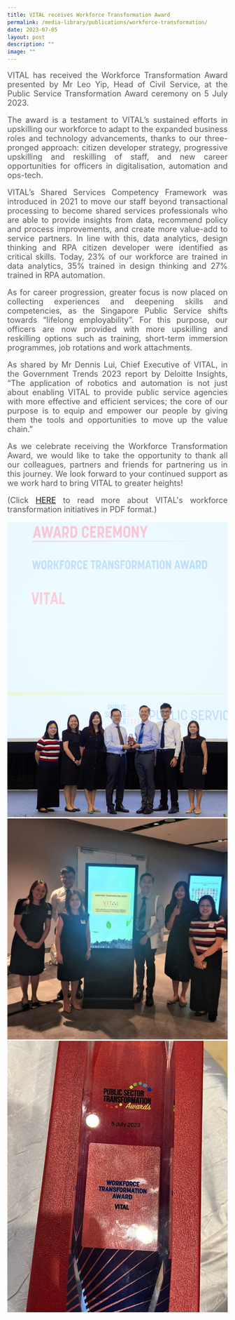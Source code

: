 ```yaml
---
title: VITAL receives Workforce Transformation Award
permalink: /media-library/publications/workforce-transformation/
date: 2023-07-05
layout: post
description: ""
image: ""
---
```

<p style="font-size: 18px;color:#585858;text-align:justify;">
VITAL has received the Workforce Transformation Award presented by Mr&nbsp;Leo Yip, Head of Civil Service, at the Public Service Transformation Award ceremony on 5 July 2023.
</p>

<p style="font-size: 18px;color:#585858;text-align:justify;">
The award is a testament to VITAL’s sustained efforts in upskilling our workforce to adapt to the expanded business roles and technology advancements, thanks to our three-pronged approach: citizen developer strategy, progressive upskilling and reskilling of staff, and new career opportunities for officers in digitalisation, automation and ops-tech.
</p>

<p style="font-size: 18px;color:#585858;text-align:justify;">
VITAL’s Shared Services Competency Framework was introduced in 2021 to move our staff beyond transactional processing to become shared services professionals who are able to provide insights from data, recommend policy and process improvements, and create more value-add to service partners. In line with this, data analytics, design thinking and RPA citizen developer were identified as critical skills. Today, 23% of our workforce are trained in data analytics, 35% trained in design thinking and 27% trained in RPA automation.
</p>

<p style="font-size: 18px;color:#585858;text-align:justify;">
As for career progression, greater focus is now placed on collecting experiences and deepening skills and competencies, as the Singapore Public Service shifts towards “lifelong employability”. For this purpose, our officers are now provided with more upskilling and reskilling options such as training, short-term immersion programmes, job rotations and work attachments.
</p>

<p style="font-size: 18px;color:#585858;text-align:justify;">
As shared by Mr Dennis Lui, Chief Executive of VITAL, in the Government Trends 2023 report by Deloitte Insights, “The application of robotics and automation is not just about enabling VITAL to provide public service agencies with more effective and efficient services; the core of our purpose is to equip and empower our people by giving them the tools and opportunities to move up the value chain.”
</p>

<p style="font-size: 18px;color:#585858;text-align:justify;">
As we celebrate receiving the Workforce Transformation Award, we would like to take the opportunity to thank all our colleagues, partners and friends for partnering us in this journey. We look forward to your continued support as we work hard to bring VITAL to greater heights!
</p>

<p style="font-size: 18px;color:#585858;text-align:justify;">
(Click <a href="/files/workforce transformation award.pdf">HERE</a> to read more about VITAL's workforce transformation initiatives in PDF format.)</p>

<img src="/images/media/pst 01.jpg">
<br>
<img src="/images/media/pst 03.jpg">
<br>
<img src="/images/media/pst 04.jpg">